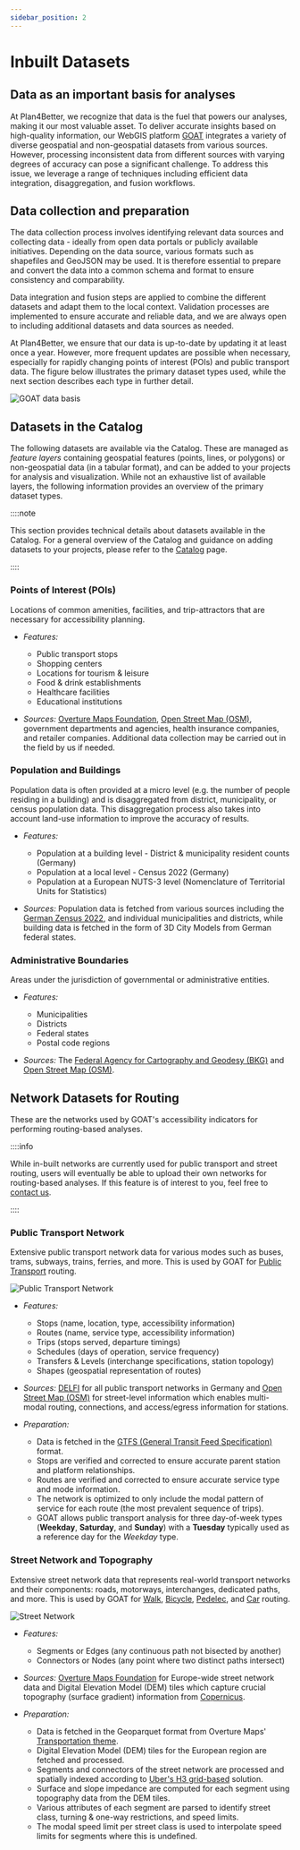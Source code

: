 ```yaml
---
sidebar_position: 2
---
```


# Inbuilt Datasets


## Data as an important basis for analyses

At Plan4Better, we recognize that data is the fuel that powers our analyses, making it our most valuable asset. To deliver accurate insights based on high-quality information, our WebGIS platform [GOAT](https://goat.plan4better.de/en) integrates a variety of diverse geospatial and non-geospatial datasets from various sources. However, processing inconsistent data from different sources with varying degrees of accuracy can pose a significant challenge. To address this issue, we leverage a range of techniques including efficient data integration, disaggregation, and fusion workflows.


## Data collection and preparation

The data collection process involves identifying relevant data sources and collecting data - ideally from open data portals or publicly available initiatives. Depending on the data source, various formats such as shapefiles and GeoJSON may be used. It is therefore essential to prepare and convert the data into a common schema and format to ensure consistency and comparability.

Data integration and fusion steps are applied to combine the different datasets and adapt them to the local context. Validation processes are implemented to ensure accurate and reliable data, and we are always open to including additional datasets and data sources as needed.

At Plan4Better, we ensure that our data is up-to-date by updating it at least once a year. However, more frequent updates are possible when necessary, especially for rapidly changing points of interest (POIs) and public transport data. The figure below illustrates the primary dataset types used, while the next section describes each type in further detail.

![GOAT data basis](/img/data/data_basis/original_files/data_en_blue.png "GOAT data basis")

## Datasets in the Catalog

The following datasets are available via the Catalog. These are managed as *feature layers* containing geospatial features (points, lines, or polygons) or non-geospatial data (in a tabular format), and can be added to your projects for analysis and visualization. While not an exhaustive list of available layers, the following information provides an overview of the primary dataset types.

::::note

This section provides technical details about datasets available in the Catalog. For a general overview of the Catalog and guidance on adding datasets to your projects, please refer to the [Catalog](../../workspace/catalog) page.

::::

### Points of Interest (POIs)
Locations of common amenities, facilities, and trip-attractors that are necessary for accessibility planning.

- *Features:*
    - Public transport stops
    - Shopping centers
    - Locations for tourism & leisure
    - Food & drink establishments
    - Healthcare facilities
    - Educational institutions

- *Sources:*
    [Overture Maps Foundation](https://overturemaps.org/), [Open Street Map (OSM)](https://wiki.openstreetmap.org/), government departments and agencies, health insurance companies, and retailer companies. Additional data collection may be carried out in the field by us if needed.

### Population and Buildings
Population data is often provided at a micro level (e.g. the number of people residing in a building) and is disaggregated from district, municipality, or census population data. This disaggregation process also takes into account land-use information to improve the accuracy of results.

- *Features:*
    - Population at a building level - District & municipality resident counts (Germany)
    - Population at a local level - Census 2022 (Germany)
    - Population at a European NUTS-3 level (Nomenclature of Territorial Units for Statistics)

- *Sources:*
    Population data is fetched from various sources including the [German Zensus 2022](https://ergebnisse.zensus2022.de/datenbank/online/), and individual municipalities and districts, while building data is fetched in the form of 3D City Models from German federal states.

### Administrative Boundaries
Areas under the jurisdiction of governmental or administrative entities.

- *Features:*
    - Municipalities
    - Districts
    - Federal states
    - Postal code regions

- *Sources:*
    The [Federal Agency for Cartography and Geodesy (BKG)](https://www.bkg.bund.de/) and [Open Street Map (OSM)](https://wiki.openstreetmap.org/).

## Network Datasets for Routing

These are the networks used by GOAT's accessibility indicators for performing routing-based analyses.

::::info

While in-built networks are currently used for public transport and street routing, users will eventually be able to upload their own networks for routing-based analyses. If this feature is of interest to you, feel free to [contact us](https://plan4better.de/en/contact/ "Contact Support").

::::

### Public Transport Network
Extensive public transport network data for various modes such as buses, trams, subways, trains, ferries, and more. This is used by GOAT for [Public Transport](../routing/public_transport) routing.

![Public Transport Network](/img/data/data_basis/pt_network_banner.png "Public Transport Network")

- *Features:*
    - Stops (name, location, type, accessibility information)
    - Routes (name, service type, accessibility information)
    - Trips (stops served, departure timings)
    - Schedules (days of operation, service frequency)
    - Transfers & Levels (interchange specifications, station topology)
    - Shapes (geospatial representation of routes)

- *Sources:*
    [DELFI](https://www.delfi.de/) for all public transport networks in Germany and [Open Street Map (OSM)](https://wiki.openstreetmap.org/) for street-level information which enables multi-modal routing, connections, and access/egress information for stations.

- *Preparation:*
    - Data is fetched in the [GTFS (General Transit Feed Specification)](https://gtfs.org/) format.
    - Stops are verified and corrected to ensure accurate parent station and platform relationships.
    - Routes are verified and corrected to ensure accurate service type and mode information.
    - The network is optimized to only include the modal pattern of service for each route (the most prevalent sequence of trips).
    - GOAT allows public transport analysis for three day-of-week types (**Weekday**, **Saturday**, and **Sunday**) with a **Tuesday** typically used as a reference day for the *Weekday* type.

### Street Network and Topography
Extensive street network data that represents real-world transport networks and their components: roads, motorways, interchanges, dedicated paths, and more. This is used by GOAT for [Walk](../routing/walking), [Bicycle](../routing/bicycle), [Pedelec](../routing/bicycle), and [Car](../routing/car) routing.

![Street Network](/img/data/data_basis/street_network_banner.png "Street Network")

- *Features:*
    - Segments or Edges (any continuous path not bisected by another)
    - Connectors or Nodes (any point where two distinct paths intersect)

- *Sources:*
    [Overture Maps Foundation](https://overturemaps.org/) for Europe-wide street network data and Digital Elevation Model (DEM) tiles which capture crucial topography (surface gradient) information from [Copernicus](https://www.copernicus.eu/en).

- *Preparation:*
    - Data is fetched in the Geoparquet format from Overture Maps' [Transportation theme](https://docs.overturemaps.org/guides/transportation/).
    - Digital Elevation Model (DEM) tiles for the European region are fetched and processed.
    - Segments and connectors of the street network are processed and spatially indexed according to [Uber's H3 grid-based](../further_reading/glossary#h3-grid) solution.
    - Surface and slope impedance are computed for each segment using topography data from the DEM tiles.
    - Various attributes of each segment are parsed to identify street class, turning & one-way restrictions, and speed limits.
    - The modal speed limit per street class is used to interpolate speed limits for segments where this is undefined.
